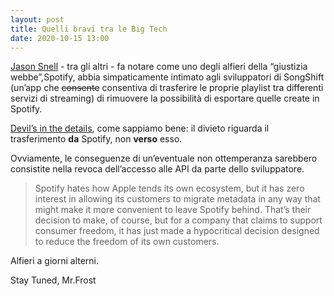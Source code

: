 ```yaml
---
layout: post
title: Quelli bravi tra le Big Tech
date: 2020-10-15 13:00
---
```


[Jason Snell](https://sixcolors.com/link/2020/10/spotify-spikes-songshift/) - tra gli altri - fa notare come uno degli alfieri della “giustizia webbe”,Spotify, abbia simpaticamente intimato agli sviluppatori di SongShift (un’app che ~~consente~~ consentiva di trasferire le proprie playlist tra differenti servizi di streaming) di rimuovere la possibilità di esportare quelle create in Spotify.

[Devil’s in the details](https://songshift.com/blog/spotify_transfers), come sappiamo bene: il divieto riguarda il trasferimento **da** Spotify, non **verso** esso.

Ovviamente, le conseguenze di un’eventuale non ottemperanza sarebbero consistite nella revoca dell’accesso alle API da parte dello sviluppatore.

> Spotify hates how Apple tends its own ecosystem, but it has zero interest in allowing its customers to migrate metadata in any way that might make it more convenient to leave Spotify behind. That’s their decision to make, of course, but for a company that claims to support consumer freedom, it has just made a hypocritical decision designed to reduce the freedom of its own customers.

Alfieri a giorni alterni.

Stay Tuned, Mr.Frost 